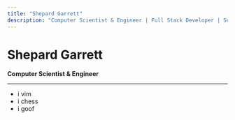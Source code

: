 ```yaml
---
title: "Shepard Garrett"
description: "Computer Scientist & Engineer | Full Stack Developer | Security Enthusiast"
---
```


# Shepard Garrett

**Computer Scientist & Engineer**

---

- i vim
- i chess
- i goof
